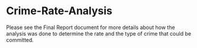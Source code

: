 # Crime-Rate-Analysis
Please see the Final Report document for more details about how the analysis was done to determine the rate and the type of crime that could be committed.
